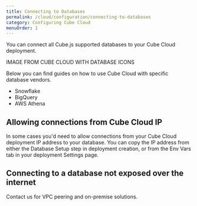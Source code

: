 ```yaml
---
title: Connecting to Databases
permalink: /cloud/configuration/connecting-to-databases
category: Configuring Cube Cloud
menuOrder: 1
---
```


You can connect all Cube.js supported databases to your Cube Cloud deployment.

IMAGE FROM CUBE CLOUD WITH DATABASE ICONS

Below you can find guides on how to use Cube Cloud with specific database
vendors.

* Snowflake
* BigQuery
* AWS Athena


## Allowing connections from Cube Cloud IP

In some cases you'd need to allow connections from your Cube Cloud deployment IP address to your database. You can copy the IP address from either the Database Setup step in deployment creation, or from the Env Vars tab in your deployment Settings page.




## Connecting to a database not exposed over the internet
Contact us for VPC peering and on-premise solutions.
